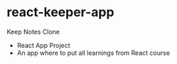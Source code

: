 # react-keeper-app

Keep Notes Clone

- React App Project
- An app where to put all learnings from React course
